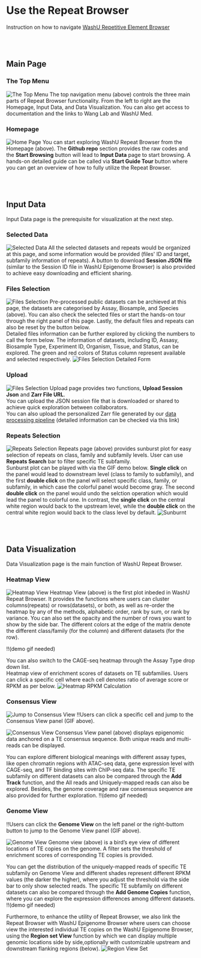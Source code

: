 # Use the Repeat Browser

Instruction on how to navigate [WashU Repetitive Element Browser](https://repeatbrowser.org/)

<br />
<br /> 

## Main Page
### The Top Menu
![The Top Menu](https://wangftp.wustl.edu/~scheng/repeat_browser/documentation/top%20menu.png)
The top navigation menu (above) controls the three main parts of Repeat Browser functionality. From the left to right are the Homepage, Input Data, and Data Visualization. You can also get access to documentation and the links to Wang Lab and WashU Med.

### Homepage
![Home Page](https://wangftp.wustl.edu/~scheng/repeat_browser/documentation/home_page_main.png)
You can start exploring WashU Repeat Browser from the Homepage (above). The **Github repo** section provides the raw codes and the **Start Browsing** button will lead to **Input Data** page to start browsing. A hands-on detailed guide can be called via **Start Guide Tour** button where you can get an overview of how to fully utilize the Repeat Browser. 

<br />
<br /> 

## Input Data
Input Data page is the prerequisite for visualization at the next step.

### Selected Data
![Selected Data](https://wangftp.wustl.edu/~scheng/repeat_browser/documentation/InputData_selected_data.png)
All the selected datasets and repeats would be organized at this page, and some information would be provided (files' ID and target, subfamily information of repeats). A button to download **Session JSON file** (similar to the Session ID file in WashU Epigenome Browser) is also provided to achieve easy downloading and efficient sharing.

### Files Selection
![Files Selection](https://wangftp.wustl.edu/~scheng/repeat_browser/documentation/InputData_files_selection.png)
Pre-processed public datasets can be archieved at this page, the datasets are categorised by Assay, Biosample, and Species (above). You can also check the selected files or start the hands-on tour through the right panel of this page. Lastly, the default files and repeats can also be reset by the button below.<br/>
Detailed files information can be further explored by clicking the numbers to call the form below. The information of datasets, including ID, Assasy, Biosample Type, Experiment ID, Organism, Tissue, and Status, can be explored. The green and red colors of Status column represent available and selected respectively.
![Files Selection Detailed Form](https://wangftp.wustl.edu/~scheng/repeat_browser/documentation/InputData_files_selection_detailed.png)

### Upload
![Files Selection](https://wangftp.wustl.edu/~scheng/repeat_browser/documentation/InputData_Upload.png)
Upload page provides two functions, **Upload Session Json** and **Zarr File URL**.<br/>
You can upload the JSON session file that is downloaded or shared to achieve quick exploration between collaborators.<br/>
You can also upload the personalized Zarr file generated by our [data processing pipeline](https://github.com/jamesc99/WashU_RepeatBrowser) (detailed information can be checked via this link)

### Repeats Selection
![Repeats Selection](https://wangftp.wustl.edu/~scheng/repeat_browser/documentation/InputData_repeat_selection.png)
Repeats page (above) provides sunburst plot for easy selection of repeats on class, family and subfamily levels. User can use **Repeats Search** bar to filter specific TE subfamily.<br/>
Sunburst plot can be played with via the GIF demo below. **Single click** on the panel would lead to downstream level (class to family to subfamily), and the first **double click** on the panel will select specific class, family, or subfamily, in which case the colorful panel would become gray. The second **double click** on the panel would undo the selction operation which would lead the panel to colorful one. In contrast, the **single click** on the central white region would back to the upstream level, while the **double click** on the central white region would back to the class level by default.
![Sunburnt](https://github.com/jamesc99/WashU_RepeatBrowser/blob/main/Documentation/repeats%20selection%20sunburnt.gif)

<br />
<br /> 

## Data Visualization
Data Visualization page is the main function of WashU Repeat Browser.

### Heatmap View
![Heatmap View](https://wangftp.wustl.edu/~scheng/repeat_browser/documentation/DataVisual_Heatmap.png)
Heatmap View (above) is the first plot inbeded in WashU Repeat Browser. It provides the functions where users can cluster columns(repeats) or rows(datasets), or both, as well as re-order the heatmap by any of the methods, alphabetic order, rank by sum, or rank by variance. You can also set the opacity and the number of rows you want to show by the side bar. The different colors at the edge of the matrix denote the different class/family (for the column) and different datasets (for the row).<br/>

:bangbang:(demo gif needed)

You can also switch to the CAGE-seq heatmap through the Assay Type drop down list.<br/>
Heatmap view of enrichment scores of datasets on TE subfamilies. Users can click a specific cell where each cell denotes ratio of average score or RPKM as per below. 
![Heatmap RPKM Calculation](https://wangftp.wustl.edu/~scheng/repeat_browser/documentation/Heatmap_RPKM.png)


### Consensus View
![Jump to Consensus View](https://github.com/jamesc99/WashU_RepeatBrowser/tree/main/Documentation/Heatmap_jumpto_Consensus.gif)
:bangbang:Users can click a specific cell and jump to the Consensus View panel (GIF above).

![Consensus View](https://wangftp.wustl.edu/~scheng/repeat_browser/documentation/DataVisual_ConsensusVIew.png)
Consensus View panel (above) displays epigenomic data anchored on a TE consensus sequence. Both unique reads and multi-reads can be displayed.<br/>

You can explore different biological meanings with different assay types, like open chromatin regions with ATAC-seq data, gene expression level with CAGE-seq, and TF binding sites with ChIP-seq data. The specific TE subfamily on different datasets can also be compared through the **Add Track** function, and the All reads and Uniquely-mapped reads can also be explored. Besides, the genome coverage and raw consensus sequence are also provided for further exploration.
:bangbang:(demo gif needed)

### Genome View
:bangbang:Users can click the **Genome View** on the left panel or the right-buttom button to jump to the Genome View panel (GIF above).

![Genome View](https://wangftp.wustl.edu/~scheng/repeat_browser/documentation/DataVisual_GenomeView.png)
Genome view (above) is a bird’s eye view of different locations of TE copies on the genome. A filter sets the threshold of enrichment scores of corresponding TE copies is provided.

You can get the distribution of the uniquely-mapped reads of specific TE subfamily on Genome View and different shades represent different RPKM values (the darker the higher), where you adjust the threshold via the side bar to only show selected reads. The specific TE subfamily on different datasets can also be compared through the **Add Genome Copies** function, where you can explore the expression differences among different datasets. 
:bangbang:(demo gif needed)

Furthermore, to enhance the utility of Repeat Browser, we also link the Repeat Browser with WashU Epigenome Browser where users can choose view the interested individual TE copies on the WashU Epigenome Browser, using the **Region set View** function by which we can display multiple genomic locations side by side,optionally with customizable upstream and  downstream flanking regions (below).
![Region View Set](https://wangftp.wustl.edu/~scheng/repeat_browser/documentation/HeLa-S3_STAT1_MER41B_region_view_set.png)





